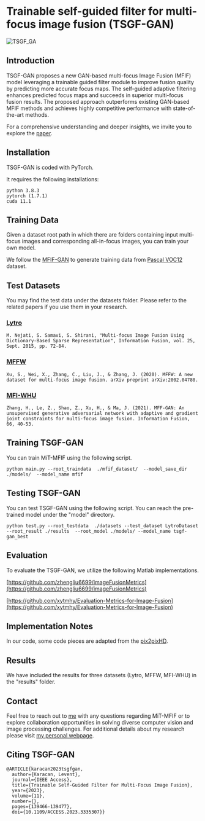 # Trainable self-guided filter for multi-focus image fusion (TSGF-GAN)

![TSGF_GA](https://github.com/leventkaracan/TSGF-GAN/assets/2334419/0999507c-323a-4a7d-89b9-eb07578ef8b3)

## Introduction

TSGF-GAN proposes a new GAN-based multi-focus Image Fusion (MFIF) model leveraging a trainable guided filter module to improve fusion quality by predicting more accurate focus maps. The self-guided adaptive filtering enhances predicted focus maps and succeeds in superior multi-focus fusion results. The proposed approach outperforms existing GAN-based MFIF methods and achieves highly competitive performance with state-of-the-art methods. 

For a comprehensive understanding and deeper insights, we invite you to explore the [paper](https://ieeexplore.ieee.org/abstract/document/10325460).


## Installation

TSGF-GAN is coded with PyTorch.

It requires the following installations:

```
python 3.8.3
pytorch (1.7.1)
cuda 11.1
```


## Training Data

Given a dataset root path in which there are folders containing input multi-focus images and corresponding all-in-focus images, you can train your own model.

We follow the [MFIF-GAN](https://github.com/ycwang-libra/MFIF-GAN) to generate training data from [Pascal VOC12](https://pjreddie.com/projects/pascal-voc-dataset-mirror/) dataset.

## Test Datasets

You may find the test data under the datasets folder. Please refer to the related papers if you use them in your research.

### [Lytro](https://github.com/xingchenzhang/MFIFB)
```M. Nejati, S. Samavi, S. Shirani, "Multi-focus Image Fusion Using Dictionary-Based Sparse Representation", Information Fusion, vol. 25, Sept. 2015, pp. 72-84. ```

### [MFFW](https://github.com/xingchenzhang/MFIFB)
```Xu, S., Wei, X., Zhang, C., Liu, J., & Zhang, J. (2020). MFFW: A new dataset for multi-focus image fusion. arXiv preprint arXiv:2002.04780.```

### [MFI-WHU](https://github.com/HaoZhang1018/MFI-WHU)

```Zhang, H., Le, Z., Shao, Z., Xu, H., & Ma, J. (2021). MFF-GAN: An unsupervised generative adversarial network with adaptive and gradient joint constraints for multi-focus image fusion. Information Fusion, 66, 40-53.```

 
## Training TSGF-GAN

You can train MiT-MFIF using the following script. 

`python main.py --root_traindata  ./mfif_dataset/  --model_save_dir ./models/  --model_name mfif`

## Testing TSGF-GAN

You can test TSGF-GAN using the following script. You can reach the pre-trained model under the "model" directory.

`python test.py --root_testdata  ./datasets --test_dataset LytroDataset --root_result ./results  --root_model ./models/ --model_name tsgf-gan_best`

## Evaluation

To evaluate the TSGF-GAN, we utilize the following Matlab implementations.

 [https://github.com/zhengliu6699/imageFusionMetrics](https://github.com/zhengliu6699/imageFusionMetrics)
 
 [https://github.com/xytmhy/Evaluation-Metrics-for-Image-Fusion](https://github.com/xytmhy/Evaluation-Metrics-for-Image-Fusion)


## Implementation Notes

In our code, some code pieces are adapted from the [pix2pixHD](https://github.com/NVIDIA/pix2pixHD).

## Results

We have included the results for three datasets (Lytro, MFFW, MFI-WHU) in the "results" folder.

## Contact

Feel free to reach out to [me](mailto:leventkaracan87@gmail.com) with any questions regarding MiT-MFIF or to explore collaboration opportunities in solving diverse computer vision and image processing challenges. For additional details about my research please visit [my personal webpage](https://leventkaracan.github.io/).

## Citing TSGF-GAN

```
@ARTICLE{karacan2023tsgfgan,
  author={Karacan, Levent},
  journal={IEEE Access}, 
  title={Trainable Self-Guided Filter for Multi-Focus Image Fusion}, 
  year={2023},
  volume={11},
  number={},
  pages={139466-139477},
  doi={10.1109/ACCESS.2023.3335307}}
```

